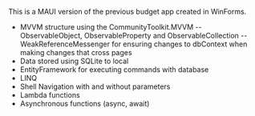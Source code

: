 This is a MAUI version of the previous budget app created in WinForms.
- MVVM structure using the CommunityToolkit.MVVM
-- ObservableObject, ObservableProperty and ObservableCollection
-- WeakReferenceMessenger for ensuring changes to dbContext when making changes that cross pages
- Data stored using SQLite to local
- EntityFramework for executing commands with database
- LINQ
- Shell Navigation with and without parameters
- Lambda functions
- Asynchronous functions (async, await)
